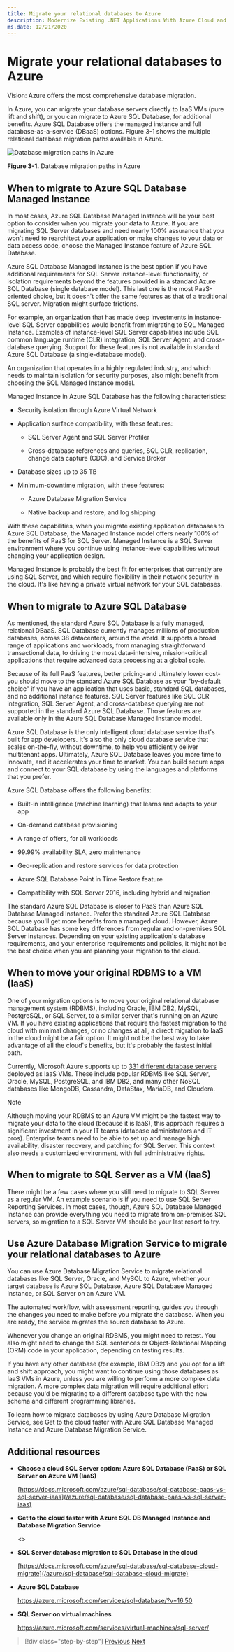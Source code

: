 ```yaml
---
title: Migrate your relational databases to Azure
description: Modernize Existing .NET Applications With Azure Cloud and Windows Containers | migrate your relational databases to Azure
ms.date: 12/21/2020
---
```


# Migrate your relational databases to Azure

Vision: Azure offers the most comprehensive database migration.

In Azure, you can migrate your database servers directly to IaaS VMs (pure lift and shift), or you can migrate to Azure SQL Database, for additional benefits. Azure SQL Database offers the managed instance and full database-as-a-service (DBaaS) options. Figure 3-1 shows the multiple relational database migration paths available in Azure.

![Database migration paths in Azure](./media/image3-1.png)

**Figure 3-1.** Database migration paths in Azure

## When to migrate to Azure SQL Database Managed Instance

In most cases, Azure SQL Database Managed Instance will be your best option to consider when you migrate your data to Azure. If you are migrating SQL Server databases and need nearly 100% assurance that you won't need to rearchitect your application or make changes to your data or data access code, choose the Managed Instance feature of Azure SQL Database.

Azure SQL Database Managed Instance is the best option if you have additional requirements for SQL Server instance-level functionality, or isolation requirements beyond the features provided in a standard Azure SQL Database (single database model). This last one is the most PaaS-oriented choice, but it doesn't offer the same features as that of a traditional SQL server. Migration might surface frictions.

For example, an organization that has made deep investments in instance-level SQL Server capabilities would benefit from migrating to SQL Managed Instance. Examples of instance-level SQL Server capabilities include SQL common language runtime (CLR) integration, SQL Server Agent, and cross-database querying. Support for these features is not available in standard Azure SQL Database (a single-database model).

An organization that operates in a highly regulated industry, and which needs to maintain isolation for security purposes, also might benefit from choosing the SQL Managed Instance model.

Managed Instance in Azure SQL Database has the following characteristics:

- Security isolation through Azure Virtual Network

- Application surface compatibility, with these features:

  - SQL Server Agent and SQL Server Profiler

  - Cross-database references and queries, SQL CLR, replication, change data capture (CDC), and Service Broker

- Database sizes up to 35 TB

- Minimum-downtime migration, with these features:

  - Azure Database Migration Service

  - Native backup and restore, and log shipping

With these capabilities, when you migrate existing application databases to Azure SQL Database, the Managed Instance model offers nearly 100% of the benefits of PaaS for SQL Server. Managed Instance is a SQL Server environment where you continue using instance-level capabilities without changing your application design.

Managed Instance is probably the best fit for enterprises that currently are using SQL Server, and which require flexibility in their network security in the cloud. It's like having a private virtual network for your SQL databases.

## When to migrate to Azure SQL Database

As mentioned, the standard Azure SQL Database is a fully managed, relational DBaaS. SQL Database currently manages millions of production databases, across 38 datacenters, around the world. It supports a broad range of applications and workloads, from managing straightforward transactional data, to driving the most data-intensive, mission-critical applications that require advanced data processing at a global scale.

Because of its full PaaS features, better pricing-and ultimately lower cost-you should move to the standard Azure SQL Database as your "by-default choice" if you have an application that uses basic, standard SQL databases, and no additional instance features. SQL Server features like SQL CLR integration, SQL Server Agent, and cross-database querying are not supported in the standard Azure SQL Database. Those features are available only in the Azure SQL Database Managed Instance model.

Azure SQL Database is the only intelligent cloud database service that's built for app developers. It's also the only cloud database service that scales on-the-fly, without downtime, to help you efficiently deliver multitenant apps. Ultimately, Azure SQL Database leaves you more time to innovate, and it accelerates your time to market. You can build secure apps and connect to your SQL database by using the languages and platforms that you prefer.

Azure SQL Database offers the following benefits:

- Built-in intelligence (machine learning) that learns and adapts to your app

- On-demand database provisioning

- A range of offers, for all workloads

- 99.99% availability SLA, zero maintenance

- Geo-replication and restore services for data protection

- Azure SQL Database Point in Time Restore feature

- Compatibility with SQL Server 2016, including hybrid and migration

The standard Azure SQL Database is closer to PaaS than Azure SQL Database Managed Instance. Prefer the standard Azure SQL Database because you'll get more benefits from a managed cloud. However, Azure SQL Database has some key differences from regular and on-premises SQL Server instances. Depending on your existing application's database requirements, and your enterprise requirements and policies, it might not be the best choice when you are planning your migration to the cloud.

## When to move your original RDBMS to a VM (IaaS)

One of your migration options is to move your original relational database management system (RDBMS), including Oracle, IBM DB2, MySQL, PostgreSQL, or SQL Server, to a similar server that's running on an Azure VM. If you have existing applications that require the fastest migration to the cloud with minimal changes, or no changes at all, a direct migration to IaaS in the cloud might be a fair option. It might not be the best way to take advantage of all the cloud's benefits, but it's probably the fastest initial path.

Currently, Microsoft Azure supports up to [331 different database servers](https://azuremarketplace.microsoft.com/marketplace/apps/category/databases?page=1&subcategories=databases-all) deployed as IaaS VMs. These include popular RDBMS like SQL Server, Oracle, MySQL, PostgreSQL, and IBM DB2, and many other NoSQL databases like MongoDB, Cassandra, DataStax, MariaDB, and Cloudera.

> [!NOTE]
> Although moving your RDBMS to an Azure VM might be the fastest way to migrate your data to the cloud (because it is IaaS), this approach requires a significant investment in your IT teams (database administrators and IT pros). Enterprise teams need to be able to set up and manage high availability, disaster recovery, and patching for SQL Server. This context also needs a customized environment, with full administrative rights.

## When to migrate to SQL Server as a VM (IaaS)

There might be a few cases where you still need to migrate to SQL Server as a regular VM. An example scenario is if you need to use SQL Server Reporting Services. In most cases, though, Azure SQL Database Managed Instance can provide everything you need to migrate from on-premises SQL servers, so migration to a SQL Server VM should be your last resort to try.

## Use Azure Database Migration Service to migrate your relational databases to Azure

You can use Azure Database Migration Service to migrate relational databases like SQL Server, Oracle, and MySQL to Azure, whether your target database is Azure SQL Database, Azure SQL Database Managed Instance, or SQL Server on an Azure VM.

The automated workflow, with assessment reporting, guides you through the changes you need to make before you migrate the database. When you are ready, the service migrates the source database to Azure.

Whenever you change an original RDBMS, you might need to retest. You also might need to change the SQL sentences or Object-Relational Mapping (ORM) code in your application, depending on testing results.

If you have any other database (for example, IBM DB2) and you opt for a lift and shift approach, you might want to continue using those databases as IaaS VMs in Azure, unless you are willing to perform a more complex data migration. A more complex data migration will require additional effort because you'd be migrating to a different database type with the new schema and different programming libraries.

To learn how to migrate databases by using Azure Database Migration Service, see Get to the cloud faster with Azure SQL Database Managed Instance and Azure Database Migration Service.

## Additional resources

- **Choose a cloud SQL Server option: Azure SQL Database (PaaS) or SQL Server on Azure VM (IaaS)**

    [https://docs.microsoft.com/azure/sql-database/sql-database-paas-vs-sql-server-iaas](/azure/sql-database/sql-database-paas-vs-sql-server-iaas)

- **Get to the cloud faster with Azure SQL DB Managed Instance and Database Migration Service**

    <>

- **SQL Server database migration to SQL Database in the cloud**

    [https://docs.microsoft.com/azure/sql-database/sql-database-cloud-migrate](/azure/sql-database/sql-database-cloud-migrate)

- **Azure SQL Database**

    <https://azure.microsoft.com/services/sql-database/?v=16.50>

- **SQL Server on virtual machines**

    <https://azure.microsoft.com/services/virtual-machines/sql-server/>

> [!div class="step-by-step"]
> [Previous](lift-and-shift-existing-apps-azure-iaas.md)
> [Next](modernize-existing-apps-to-cloud-optimized/index.md) <!-- Next Chapter -->
